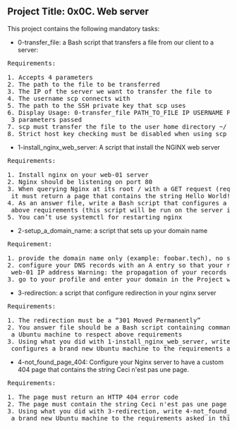 ## Project Title: 0x0C. Web server

This project contains the following mandatory tasks:

* 0-transfer_file: a Bash script that transfers a file from our client to a server:
<pre>
Requirements:

1. Accepts 4 parameters
2. The path to the file to be transferred
3. The IP of the server we want to transfer the file to
4. The username scp connects with
5. The path to the SSH private key that scp uses
6. Display Usage: 0-transfer_file PATH_TO_FILE IP USERNAME PATH_TO_SSH_KEY if less than<br> 3 parameters passed
7. scp must transfer the file to the user home directory ~/
8. Strict host key checking must be disabled when using scp
</pre>

* 1-install_nginx_web_server: A script that install the NGINX web server
<pre>
Requirements:

1. Install nginx on your web-01 server
2. Nginx should be listening on port 80
3. When querying Nginx at its root / with a GET request (requesting a page) using curl,<br> it must return a page that contains the string Hello World!
4. As an answer file, write a Bash script that configures a new Ubuntu machine to respect<br> above requirements (this script will be run on the server itself)
5. You can’t use systemctl for restarting nginx
</pre>

* 2-setup_a_domain_name: a script that sets up your domain name
<pre>
Requirement:

1. provide the domain name only (example: foobar.tech), no subdomain (example: www.foobar.tech)
2. configure your DNS records with an A entry so that your root domain points to your<br> web-01 IP address Warning: the propagation of your records can take time (~1-2 hours)
3. go to your profile and enter your domain in the Project website url field
</pre>

* 3-redirection: a script that configure redirection in your nginx server
<pre>
Requirements:

1. The redirection must be a “301 Moved Permanently”
2. You answer file should be a Bash script containing commands to automatically configure<br> a Ubuntu machine to respect above requirements
3. Using what you did with 1-install_nginx_web_server, write 3-redirection so that it<br> configures a brand new Ubuntu machine to the requirements asked in this task
</pre>

* 4-not_found_page_404: Configure your Nginx server to have a custom 404 page that contains the string Ceci n'est pas une page.
<pre>
Requirements:

1. The page must return an HTTP 404 error code
2. The page must contain the string Ceci n'est pas une page
3. Using what you did with 3-redirection, write 4-not_found_page_404 so that it configures<br> a brand new Ubuntu machine to the requirements asked in this task
</pre>
